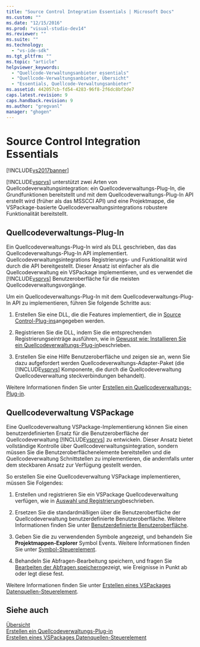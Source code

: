 ```yaml
---
title: "Source Control Integration Essentials | Microsoft Docs"
ms.custom: ""
ms.date: "12/15/2016"
ms.prod: "visual-studio-dev14"
ms.reviewer: ""
ms.suite: ""
ms.technology: 
  - "vs-ide-sdk"
ms.tgt_pltfrm: ""
ms.topic: "article"
helpviewer_keywords: 
  - "Quellcode-Verwaltungsanbieter essentials"
  - "Quellcode-Verwaltungsanbieter, Übersicht"
  - "Essentials, Quellcode-Verwaltungsanbieter"
ms.assetid: 442057cb-fd54-4283-96f8-2f6dc8bf2de7
caps.latest.revision: 9
caps.handback.revision: 9
ms.author: "gregvanl"
manager: "ghogen"
---
```

# Source Control Integration Essentials
[!INCLUDE[vs2017banner](../../code-quality/includes/vs2017banner.md)]

[!INCLUDE[vsprvs](../../code-quality/includes/vsprvs_md.md)] unterstützt zwei Arten von Quellcodeverwaltungsintegration: ein Quellcodeverwaltungs\-Plug\-In, die Grundfunktionen bereitstellt und mit dem Quellcodeverwaltungs\-Plug\-In API erstellt wird \(früher als das MSSCCI API\) und eine Projektmappe, die VSPackage\-basierte Quellcodeverwaltungsintegrations robustere Funktionalität bereitstellt.  
  
## Quellcodeverwaltungs\-Plug\-In  
 Ein Quellcodeverwaltungs\-Plug\-In wird als DLL geschrieben, das das Quellcodeverwaltungs\-Plug\-In API implementiert.  Quellcodeverwaltungsintegrations Registrierungs\- und Funktionalität wird durch die API bereitgestellt.  Dieser Ansatz ist einfacher als die Quellcodeverwaltung ein VSPackage implementieren, und es verwendet die [!INCLUDE[vsprvs](../../code-quality/includes/vsprvs_md.md)] Benutzeroberfläche für die meisten Quellcodeverwaltungsvorgänge.  
  
 Um ein Quellcodeverwaltungs\-Plug\-In mit dem Quellcodeverwaltungs\-Plug\-In API zu implementieren, führen Sie folgende Schritte aus:  
  
1.  Erstellen Sie eine DLL, die die Features implementiert, die in [Source Control\-Plug\-ins](../../extensibility/source-control-plug-ins.md)angegeben werden.  
  
2.  Registrieren Sie die DLL, indem Sie die entsprechenden Registrierungseinträge ausführen, wie in [Gewusst wie: Installieren Sie ein Quellcodeverwaltungs\-Plug\-in](../../extensibility/internals/how-to-install-a-source-control-plug-in.md)beschrieben.  
  
3.  Erstellen Sie eine Hilfe Benutzeroberfläche und zeigen sie an, wenn Sie dazu aufgefordert werden Quellcodeverwaltungs\-Adapter\-Paket \(die [!INCLUDE[vsprvs](../../code-quality/includes/vsprvs_md.md)] Komponente, die durch die Quellcodeverwaltung Quellcodeverwaltung steckverbindungen behandelt\).  
  
 Weitere Informationen finden Sie unter [Erstellen ein Quellcodeverwaltungs\-Plug\-in](../../extensibility/internals/creating-a-source-control-plug-in.md).  
  
## Quellcodeverwaltung VSPackage  
 Eine Quellcodeverwaltung VSPackage\-Implementierung können Sie einen benutzerdefinierten Ersatz für die Benutzeroberfläche der Quellcodeverwaltung [!INCLUDE[vsprvs](../../code-quality/includes/vsprvs_md.md)] zu entwickeln.  Dieser Ansatz bietet vollständige Kontrolle über Quellcodeverwaltungsintegration, sondern müssen Sie die Benutzeroberflächenelemente bereitstellen und die Quellcodeverwaltung Schnittstellen zu implementieren, die andernfalls unter dem steckbaren Ansatz zur Verfügung gestellt werden.  
  
 So erstellen Sie eine Quellcodeverwaltung VSPackage implementieren, müssen Sie Folgendes:  
  
1.  Erstellen und registrieren Sie ein VSPackage Quellcodeverwaltung verfügen, wie in [Auswahl und Registrierung](../../extensibility/internals/registration-and-selection-source-control-vspackage.md)beschrieben.  
  
2.  Ersetzen Sie die standardmäßigen über die Benutzeroberfläche der Quellcodeverwaltung benutzerdefinierte Benutzeroberfläche.  Weitere Informationen finden Sie unter [Benutzerdefinierte Benutzeroberfläche](../../extensibility/internals/custom-user-interface-source-control-vspackage.md).  
  
3.  Geben Sie die zu verwendenden Symbole angezeigt, und behandeln Sie **Projektmappen\-Explorer** Symbol Events.  Weitere Informationen finden Sie unter [Symbol\-Steuerelement](../../extensibility/internals/glyph-control-source-control-vspackage.md).  
  
4.  Behandeln Sie Abfragen\-Bearbeitung speichern, und fragen Sie [Bearbeiten der Abfragen speichern](../../extensibility/internals/query-edit-query-save-source-control-vspackage.md)gezeigt, wie Ereignisse in Punkt ab oder legt diese fest.  
  
 Weitere Informationen finden Sie unter [Erstellen eines VSPackages Datenquellen\-Steuerelement](../../extensibility/internals/creating-a-source-control-vspackage.md).  
  
## Siehe auch  
 [Übersicht](../../extensibility/internals/source-control-integration-overview.md)   
 [Erstellen ein Quellcodeverwaltungs\-Plug\-in](../../extensibility/internals/creating-a-source-control-plug-in.md)   
 [Erstellen eines VSPackages Datenquellen\-Steuerelement](../../extensibility/internals/creating-a-source-control-vspackage.md)